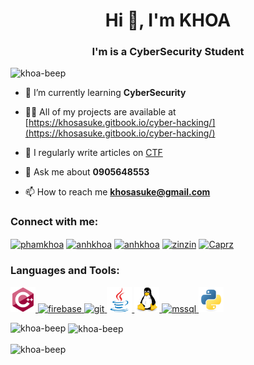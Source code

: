 <h1 align="center">Hi 👋, I'm KHOA</h1>
<h3 align="center">I'm is a CyberSecurity Student</h3>

<p align="left"> <img src="https://komarev.com/ghpvc/?username=khoa-beep&label=Profile%20views&color=0e75b6&style=flat" alt="khoa-beep" /> </p>

- 🌱 I’m currently learning **CyberSecurity**

- 👨‍💻 All of my projects are available at [https://khosasuke.gitbook.io/cyber-hacking/](https://khosasuke.gitbook.io/cyber-hacking/)

- 📝 I regularly write articles on [CTF](CTF)

- 💬 Ask me about **0905648553**

- 📫 How to reach me **khosasuke@gmail.com**

<h3 align="left">Connect with me:</h3>
<p align="left">
<a href="https://dev.to/phamkhoa" target="blank"><img align="center" src="https://raw.githubusercontent.com/rahuldkjain/github-profile-readme-generator/master/src/images/icons/Social/devto.svg" alt="phamkhoa" height="30" width="40" /></a>
<a href="https://stackoverflow.com/users/anhkhoa" target="blank"><img align="center" src="https://raw.githubusercontent.com/rahuldkjain/github-profile-readme-generator/master/src/images/icons/Social/stack-overflow.svg" alt="anhkhoa" height="30" width="40" /></a>
<a href="https://fb.com/anhkhoa" target="blank"><img align="center" src="https://raw.githubusercontent.com/rahuldkjain/github-profile-readme-generator/master/src/images/icons/Social/facebook.svg" alt="anhkhoa" height="30" width="40" /></a>
<a href="https://instagram.com/zinzin" target="blank"><img align="center" src="https://raw.githubusercontent.com/rahuldkjain/github-profile-readme-generator/master/src/images/icons/Social/instagram.svg" alt="zinzin" height="30" width="40" /></a>
<a href="https://discord.gg/Caprz" target="blank"><img align="center" src="https://raw.githubusercontent.com/rahuldkjain/github-profile-readme-generator/master/src/images/icons/Social/discord.svg" alt="Caprz" height="30" width="40" /></a>
</p>

<h3 align="left">Languages and Tools:</h3>
<p align="left"> <a href="https://www.w3schools.com/cpp/" target="_blank" rel="noreferrer"> <img src="https://raw.githubusercontent.com/devicons/devicon/master/icons/cplusplus/cplusplus-original.svg" alt="cplusplus" width="40" height="40"/> </a> <a href="https://firebase.google.com/" target="_blank" rel="noreferrer"> <img src="https://www.vectorlogo.zone/logos/firebase/firebase-icon.svg" alt="firebase" width="40" height="40"/> </a> <a href="https://git-scm.com/" target="_blank" rel="noreferrer"> <img src="https://www.vectorlogo.zone/logos/git-scm/git-scm-icon.svg" alt="git" width="40" height="40"/> </a> <a href="https://www.java.com" target="_blank" rel="noreferrer"> <img src="https://raw.githubusercontent.com/devicons/devicon/master/icons/java/java-original.svg" alt="java" width="40" height="40"/> </a> <a href="https://www.linux.org/" target="_blank" rel="noreferrer"> <img src="https://raw.githubusercontent.com/devicons/devicon/master/icons/linux/linux-original.svg" alt="linux" width="40" height="40"/> </a> <a href="https://www.microsoft.com/en-us/sql-server" target="_blank" rel="noreferrer"> <img src="https://www.svgrepo.com/show/303229/microsoft-sql-server-logo.svg" alt="mssql" width="40" height="40"/> </a> <a href="https://www.python.org" target="_blank" rel="noreferrer"> <img src="https://raw.githubusercontent.com/devicons/devicon/master/icons/python/python-original.svg" alt="python" width="40" height="40"/> </a> </p>

<p><img align="left" src="https://github-readme-stats.vercel.app/api/top-langs?username=khoa-beep&show_icons=true&locale=en&layout=compact" alt="khoa-beep" /></p>

<p>&nbsp;<img align="center" src="https://github-readme-stats.vercel.app/api?username=khoa-beep&show_icons=true&locale=en" alt="khoa-beep" /></p>

<p><img align="center" src="https://github-readme-streak-stats.herokuapp.com/?user=khoa-beep&" alt="khoa-beep" /></p>

